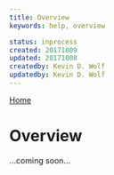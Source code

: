 ```yaml
---
title: Overview
keywords: help, overview

status: inprocess
created: 20171009
updated: 20171008
createdby: Kevin D. Wolf
updatedby: Kevin D. Wolf
---
```

[Home](Index.md)

# Overview

...coming soon...